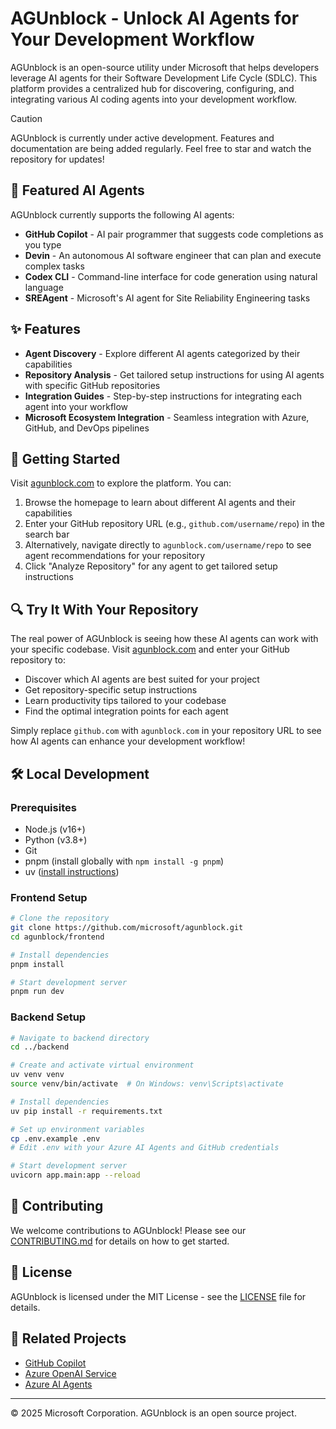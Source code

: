 # AGUnblock - Unlock AI Agents for Your Development Workflow

AGUnblock is an open-source utility under Microsoft that helps developers leverage AI agents for their Software Development Life Cycle (SDLC). This platform provides a centralized hub for discovering, configuring, and integrating various AI coding agents into your development workflow.

> [!CAUTION]
> AGUnblock is currently under active development. Features and documentation are being added regularly. Feel free to star and watch the repository for updates!

## 🤖 Featured AI Agents

AGUnblock currently supports the following AI agents:

- **GitHub Copilot** - AI pair programmer that suggests code completions as you type
- **Devin** - An autonomous AI software engineer that can plan and execute complex tasks
- **Codex CLI** - Command-line interface for code generation using natural language
- **SREAgent** - Microsoft's AI agent for Site Reliability Engineering tasks

## ✨ Features

- **Agent Discovery** - Explore different AI agents categorized by their capabilities
- **Repository Analysis** - Get tailored setup instructions for using AI agents with specific GitHub repositories
- **Integration Guides** - Step-by-step instructions for integrating each agent into your workflow
- **Microsoft Ecosystem Integration** - Seamless integration with Azure, GitHub, and DevOps pipelines

## 🚀 Getting Started

Visit [agunblock.com](https://agunblock.com) to explore the platform. You can:

1. Browse the homepage to learn about different AI agents and their capabilities
2. Enter your GitHub repository URL (e.g., `github.com/username/repo`) in the search bar
3. Alternatively, navigate directly to `agunblock.com/username/repo` to see agent recommendations for your repository
4. Click "Analyze Repository" for any agent to get tailored setup instructions

## 🔍 Try It With Your Repository

The real power of AGUnblock is seeing how these AI agents can work with your specific codebase. Visit [agunblock.com](https://agunblock.com) and enter your GitHub repository to:

- Discover which AI agents are best suited for your project
- Get repository-specific setup instructions
- Learn productivity tips tailored to your codebase
- Find the optimal integration points for each agent

Simply replace `github.com` with `agunblock.com` in your repository URL to see how AI agents can enhance your development workflow!

## 🛠️ Local Development

### Prerequisites

- Node.js (v16+)
- Python (v3.8+)
- Git
- pnpm (install globally with `npm install -g pnpm`)
- uv ([install instructions](https://github.com/astral-sh/uv#installation))

### Frontend Setup

```bash
# Clone the repository
git clone https://github.com/microsoft/agunblock.git
cd agunblock/frontend

# Install dependencies
pnpm install

# Start development server
pnpm run dev
```

### Backend Setup

```bash
# Navigate to backend directory
cd ../backend

# Create and activate virtual environment
uv venv venv
source venv/bin/activate  # On Windows: venv\Scripts\activate

# Install dependencies
uv pip install -r requirements.txt

# Set up environment variables
cp .env.example .env
# Edit .env with your Azure AI Agents and GitHub credentials

# Start development server
uvicorn app.main:app --reload
```

## 🤝 Contributing

We welcome contributions to AGUnblock! Please see our [CONTRIBUTING.md](CONTRIBUTING.md) for details on how to get started.

## 📄 License

AGUnblock is licensed under the MIT License - see the [LICENSE](LICENSE) file for details.

## 🔗 Related Projects

- [GitHub Copilot](https://github.com/features/copilot)
- [Azure OpenAI Service](https://azure.microsoft.com/en-us/products/cognitive-services/openai-service/)
- [Azure AI Agents](https://github.com/Azure/azure-sdk-for-python/tree/main/sdk/ai/azure-ai-agents)

---

© 2025 Microsoft Corporation. AGUnblock is an open source project.
